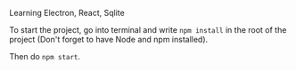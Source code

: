 Learning Electron, React, Sqlite

To start the project, go into terminal and write `npm install` in the root of the project (Don't forget to have Node and npm installed).

Then do `npm start`.
